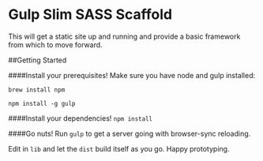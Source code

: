 # Gulp Slim SASS Scaffold

 This will get a static site up and running and provide a basic framework from which to move forward.

##Getting Started

####Install your prerequisites!
Make sure you have node and gulp installed:

`brew install npm`

`npm install -g gulp`

####Install your dependencies!
`npm install`

####Go nuts!
Run `gulp` to get a server going with browser-sync reloading.

Edit in `lib` and let the `dist` build itself as you go. Happy prototyping.

